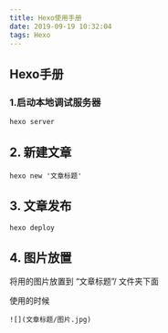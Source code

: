 ```yaml
---
title: Hexo使用手册
date: 2019-09-19 10:32:04
tags: Hexo
---
```


## Hexo手册

### 1.启动本地调试服务器

```c
hexo server
```

## 2. 新建文章

```
hexo new '文章标题'
```

## 3. 文章发布

```
hexo deploy
```

<!---more--->

## 4. 图片放置

将用的图片放置到 “文章标题”/  文件夹下面

使用的时候

```
![](文章标题/图片.jpg)
```

